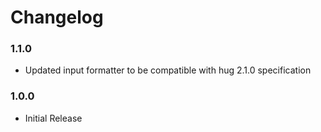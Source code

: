 Changelog
=========

### 1.1.0
- Updated input formatter to be compatible with hug 2.1.0 specification

### 1.0.0
- Initial Release
